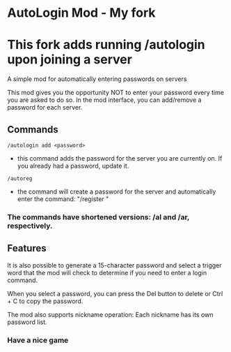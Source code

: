 # AutoLogin Mod - My fork
# This fork adds running /autologin upon joining a server
A simple mod for automatically entering passwords on servers

This mod gives you the opportunity NOT to enter your password every time you are asked to do so. In the mod interface, you can add/remove a password for each server.



## Commands

```
/autologin add <password>
```
- this command adds the password for the server you are currently on. If you already had a password, update it.


```
/autoreg
```
- the command will create a password for the server and automatically enter the command: "/register "

 ### The commands have shortened versions: /al and /ar, respectively.
  
## Features
It is also possible to generate a 15-character password and select a trigger word that the mod will check to determine if you need to enter a login command.

When you select a password, you can press the Del button to delete or Ctrl + C to copy the password.

The mod also supports nickname operation: Each nickname has its own password list.

### Have a nice game
